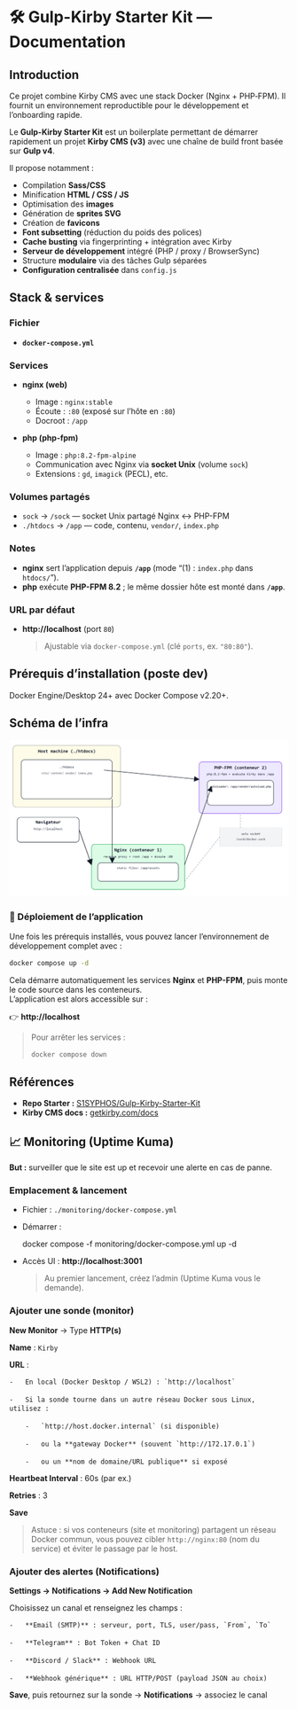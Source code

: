 # 🛠 Gulp-Kirby Starter Kit — Documentation

## Introduction
Ce projet combine Kirby CMS avec une stack Docker (Nginx + PHP‑FPM). Il fournit un environnement reproductible pour le développement et l’onboarding rapide.

Le **Gulp-Kirby Starter Kit** est un boilerplate permettant de démarrer rapidement un projet **Kirby CMS (v3)** avec une chaîne de build front basée sur **Gulp v4**.

Il propose notamment :

- Compilation **Sass/CSS**
- Minification **HTML / CSS / JS**
- Optimisation des **images**
- Génération de **sprites SVG**
- Création de **favicons**
- **Font subsetting** (réduction du poids des polices)
- **Cache busting** via fingerprinting + intégration avec Kirby
- **Serveur de développement** intégré (PHP / proxy / BrowserSync)
- Structure **modulaire** via des tâches Gulp séparées
- **Configuration centralisée** dans `config.js`

## Stack & services

### Fichier
- **`docker-compose.yml`**

### Services
- **nginx (web)**
  - Image : `nginx:stable`
  - Écoute : `:80` (exposé sur l’hôte en `:80`)
  - Docroot : `/app`

- **php (php-fpm)**
  - Image : `php:8.2-fpm-alpine`
  - Communication avec Nginx via **socket Unix** (volume `sock`)
  - Extensions : `gd`, `imagick` (PECL), etc.

### Volumes partagés
- `sock` → `/sock` — socket Unix partagé Nginx ↔ PHP-FPM  
- `./htdocs` → `/app` — code, contenu, `vendor/`, `index.php`

### Notes
- **nginx** sert l’application depuis **`/app`** (mode “(1) : `index.php` dans `htdocs/`”).  
- **php** exécute **PHP-FPM 8.2** ; le même dossier hôte est monté dans **`/app`**.

### URL par défaut
- **http://localhost** (port `80`)  
  > Ajustable via `docker-compose.yml` (clé `ports`, ex. `"80:80"`).


## Prérequis d’installation (poste dev)

Docker Engine/Desktop 24+ avec Docker Compose v2.20+.

## Schéma de l’infra
![schéma infra](./assets/img/image-1.png)

### 🚀 Déploiement de l’application

Une fois les prérequis installés, vous pouvez lancer l’environnement de développement complet avec :

```bash
docker compose up -d
```

Cela démarre automatiquement les services **Nginx** et **PHP-FPM**, puis monte le code source dans les conteneurs.  
L’application est alors accessible sur :

👉 **http://localhost**

> Pour arrêter les services :
> ```bash
> docker compose down
> ```



## Références

- **Repo Starter :** [S1SYPHOS/Gulp-Kirby-Starter-Kit](https://github.com/S1SYPHOS/Gulp-Kirby-Starter-Kit)
- **Kirby CMS docs :** [getkirby.com/docs](https://getkirby.com/docs)

## 📈 Monitoring (Uptime Kuma)

**But :** surveiller que le site est up et recevoir une alerte en cas de panne.

### Emplacement & lancement

-   Fichier : `./monitoring/docker-compose.yml`
    
-   Démarrer :
    
    docker compose -f monitoring/docker-compose.yml up -d
    
-   Accès UI : **http://localhost:3001**
    
    > Au premier lancement, créez l’admin (Uptime Kuma vous le demande).
    

### Ajouter une sonde (monitor)

  **New Monitor** → Type **HTTP(s)**
    
  **Name** : `Kirby`
    
  **URL** :
    
    -   En local (Docker Desktop / WSL2) : `http://localhost`
        
    -   Si la sonde tourne dans un autre réseau Docker sous Linux, utilisez :
        
        -   `http://host.docker.internal` (si disponible)
            
        -   ou la **gateway Docker** (souvent `http://172.17.0.1`)
            
        -   ou un **nom de domaine/URL publique** si exposé
            
  **Heartbeat Interval** : 60s (par ex.)
    
  **Retries** : 3
    
  **Save**
    
> Astuce : si vos conteneurs (site et monitoring) partagent un réseau Docker commun, vous pouvez cibler `http://nginx:80` (nom du service) et éviter le passage par le host.

### Ajouter des alertes (Notifications)

  **Settings → Notifications → Add New Notification**
    
  Choisissez un canal et renseignez les champs :
    
    -   **Email (SMTP)** : serveur, port, TLS, user/pass, `From`, `To`
        
    -   **Telegram** : Bot Token + Chat ID
        
    -   **Discord / Slack** : Webhook URL
        
    -   **Webhook générique** : URL HTTP/POST (payload JSON au choix)
        
  **Save**, puis retournez sur la sonde → **Notifications** → associez le canal
